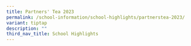 ```yaml
---
title: Partners' Tea 2023
permalink: /school-information/school-highlights/partnerstea-2023/
variant: tiptap
description: ""
third_nav_title: School Highlights
---
```

